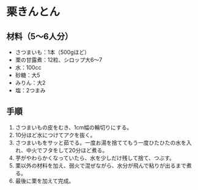 # 栗きんとん


## 材料（5〜6人分）
- さつまいも：1本（500gほど）
- 栗の甘露煮：12粒、シロップ大6〜7
- 水：100cc
- 砂糖：大5
- みりん：大2
- 塩：2つまみ


## 手順
1. さつまいもの皮をむき、1cm幅の輪切りにする。
2. 10分ほど水につけてアクを抜く。
3. さつまいもをサッと茹でる。一度お湯を捨ててもう一度ひたひたの水を入れ、中火でフタをして20分ほど煮る。
4. 芋がやわらかくなっていたら、水を少しだけ残して捨て、つぶす。
5. 栗以外の材料を加え、弱火で混ぜながら、水分が飛んで粘りが出るまで煮る。
6. 最後に栗を加えて完成。
